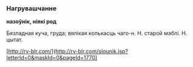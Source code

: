 ### Нагрувашчанне
**назоўнік, ніякі род**

Бязладная куча, груда; вялікая колькасць чаго-н. Н. старой мэблі. Н. цытат.

<a rel="author">[http://rv-blr.com/](http://rv-blr.com/slounik.jsp?letterId=0&maskId=0&pageId=1770)</a>
